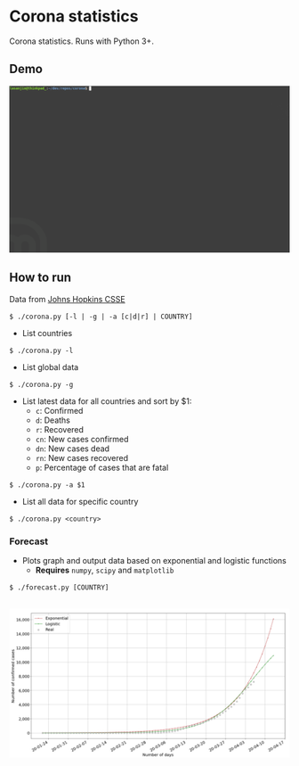 # Corona statistics
Corona statistics. Runs with Python 3+.


## Demo
<img src="demo.gif" width="800">


## How to run
Data from [Johns Hopkins CSSE](https://github.com/CSSEGISandData/COVID-19)

```
$ ./corona.py [-l | -g | -a [c|d|r] | COUNTRY]
```

 - List countries
```
$ ./corona.py -l
```

 - List global data
```
$ ./corona.py -g
```

 - List latest data for all countries and sort by $1:
   - `c`: Confirmed
   - `d`: Deaths
   - `r`: Recovered
   - `cn`: New cases confirmed
   - `dn`: New cases dead
   - `rn`: New cases recovered
   - `p`: Percentage of cases that are fatal
```
$ ./corona.py -a $1
```

 - List all data for specific country
```
$ ./corona.py <country>
```


### Forecast 
 - Plots graph and output data based on exponential and logistic functions
   - **Requires** `numpy`, `scipy` and `matplotlib`
```
$ ./forecast.py [COUNTRY]
```

</br>

<img src="figure.png" width="800">
